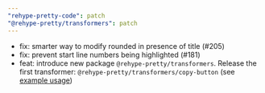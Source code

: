 ```yaml
---
"rehype-pretty-code": patch
"@rehype-pretty/transformers": patch
---
```


- fix: smarter way to modify rounded in presence of title (#205)
- fix: prevent start line numbers being highlighted (#181)
- feat: introduce new package `@rehype-pretty/transformers`. Release the first transformer: `@rehype-pretty/transformers/copy-button` (see [example usage](https://github.com/rehype-pretty/rehype-pretty-code/blob/master/examples/astro/astro.config.ts))
